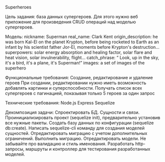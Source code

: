 Superheroes

Цель задания: база данных супергероев. Для этого нужно веб приложение для произведения CRUD операций над моделью супергероев.

Модель: 
nickname: Superman
real_name: Clark Kent
origin_description: he was born Kal-El on the planet Krypton, before being rocketed to Earth as an infant by his scientist father Jor-El, moments before Krypton's destruction...
superpowers: solar energy absorption and healing factor, solar flare and heat vision, solar invulnerability, flight...
catch_phrase: “​ Look, up in the sky, it's a bird, it's a plane, it's Superman!”
images: a set of images of the superhero

Функциональные требования:
Создание, редактирование и удаление героев
При создании, редактировании нужно иметь возможность добавлять картинки и суперспособности.
Получать список всех супергероев с пагинацией, показывая только 5 героев за один запрос

Технические требования:
Node.js
Express
Sequelize

Декомпозиция задачи:
Спроектировать БД. Сущности и связи.
Проинициализировать проект (sequelize init), предварительно установив все нужные пакеты.
Создать базу данных по конфигурации (sequelize db:create).
Написать sequelize-cli команду для создания моделей сущностей.
Отредактировать миграцию с учетом дополнительных ограничений.
Выполнить миграцию.
Отредактировать модели. Не забывайте про валидацию и стиль именования.
Разработать http-запросы, маршруты и контроллер для тестирования разработанных моделей.